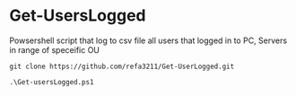 # Get-UsersLogged 
Powsershell script that log to csv file all users that logged in to PC, Servers in range of speceific OU 



```Git
git clone https://github.com/refa3211/Get-UserLogged.git
```
```PS1
.\Get-usersLogged.ps1
```
